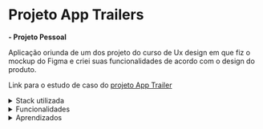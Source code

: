 # Projeto App Trailers

**- Projeto Pessoal**

Aplicação oriunda de um dos projeto do curso de Ux design em que fiz o mockup do Figma e criei suas funcionalidades de acordo com o design do produto.

Link para o estudo de caso do [projeto App Trailer](https://ux-portfolio-pbdias.vercel.app)

<details><summary>Stack utilizada</summary>
<ul>
  <li>Framework: React Hooks</li>
  <li>Linguagem: Javascript, Typescript</li>
  <li>Estilização: Styled-components</li>
  <li>Formulários: React-hook-form, Zod</li>
  <li>Bibliotecas: Swiper, React-slick</li>
  <li>Data: Axios, Typescript-cookie</li>
</ul>
</details>

<details><summary>Funcionalidades</summary>
<ul>
   <li>Cadastro do usuário</li>
   <li>Redefinir senha</li>
   <li>Ver informações do filme escolhido</li>
   <li>Navegar entre tipos de conteúdo</li>
   <li>Deletar conta</li>
   <li>Adicionar novo filme para banco de dados</li>
   <li>Alterar dados de usuário</li>
   <li>Favoritar filme</li>
   <li>Pesquisar por nome do filme</li>
</ul>
</details>

<details><summary>Aprendizados</summary>
 <ul>
  <li>Mockup de figma</li>
   <li>Conexão entre back-end e front-end</li>
  <li>Usar Mongodb Atlas como banco de dados</li>
  <li>Criar carousel com bibliotecas diferentes</li>
  <li>Criar seleção de favoritos</li>
  <li>Criar filtro de pesquisa</li>
</ul>
</details>

